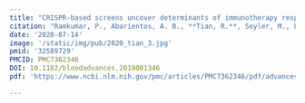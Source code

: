 ```yaml
---
title: "CRISPR-based screens uncover determinants of immunotherapy response in multiple myeloma"
citation: "Ramkumar, P., Abarientos, A. B., **Tian, R.**, Seyler, M., Leong, J. T., Chen, M., ... & Kampmann, M. *Blood advances.* 2020."
date: '2020-07-14'
image: '/static/img/pub/2020_tian_3.jpg'
pmid: '32589729'
PMCID: PMC7362346
DOI: 10.1182/bloodadvances.2019001346
pdf: 'https://www.ncbi.nlm.nih.gov/pmc/articles/PMC7362346/pdf/advancesADV2019001346.pdf'

---
```


